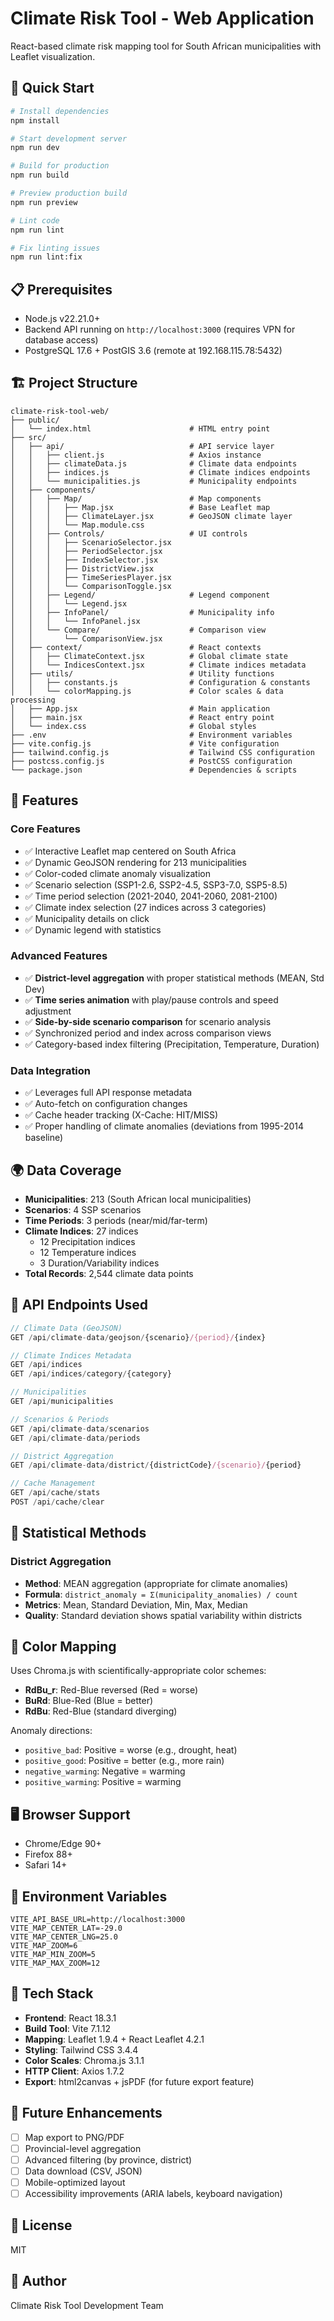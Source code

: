 # Climate Risk Tool - Web Application

React-based climate risk mapping tool for South African municipalities with Leaflet visualization.

## 🚀 Quick Start

```bash
# Install dependencies
npm install

# Start development server
npm run dev

# Build for production
npm run build

# Preview production build
npm run preview

# Lint code
npm run lint

# Fix linting issues
npm run lint:fix
```

## 📋 Prerequisites

- Node.js v22.21.0+
- Backend API running on `http://localhost:3000` (requires VPN for database access)
- PostgreSQL 17.6 + PostGIS 3.6 (remote at 192.168.115.78:5432)

## 🏗️ Project Structure

```
climate-risk-tool-web/
├── public/
│   └── index.html                      # HTML entry point
├── src/
│   ├── api/                            # API service layer
│   │   ├── client.js                   # Axios instance
│   │   ├── climateData.js              # Climate data endpoints
│   │   ├── indices.js                  # Climate indices endpoints
│   │   └── municipalities.js           # Municipality endpoints
│   ├── components/
│   │   ├── Map/                        # Map components
│   │   │   ├── Map.jsx                 # Base Leaflet map
│   │   │   ├── ClimateLayer.jsx        # GeoJSON climate layer
│   │   │   └── Map.module.css
│   │   ├── Controls/                   # UI controls
│   │   │   ├── ScenarioSelector.jsx
│   │   │   ├── PeriodSelector.jsx
│   │   │   ├── IndexSelector.jsx
│   │   │   ├── DistrictView.jsx
│   │   │   ├── TimeSeriesPlayer.jsx
│   │   │   └── ComparisonToggle.jsx
│   │   ├── Legend/                     # Legend component
│   │   │   └── Legend.jsx
│   │   ├── InfoPanel/                  # Municipality info
│   │   │   └── InfoPanel.jsx
│   │   └── Compare/                    # Comparison view
│   │       └── ComparisonView.jsx
│   ├── context/                        # React contexts
│   │   ├── ClimateContext.jsx          # Global climate state
│   │   └── IndicesContext.jsx          # Climate indices metadata
│   ├── utils/                          # Utility functions
│   │   ├── constants.js                # Configuration & constants
│   │   └── colorMapping.js             # Color scales & data processing
│   ├── App.jsx                         # Main application
│   ├── main.jsx                        # React entry point
│   └── index.css                       # Global styles
├── .env                                # Environment variables
├── vite.config.js                      # Vite configuration
├── tailwind.config.js                  # Tailwind CSS configuration
├── postcss.config.js                   # PostCSS configuration
└── package.json                        # Dependencies & scripts
```

## 🎨 Features

### Core Features
- ✅ Interactive Leaflet map centered on South Africa
- ✅ Dynamic GeoJSON rendering for 213 municipalities
- ✅ Color-coded climate anomaly visualization
- ✅ Scenario selection (SSP1-2.6, SSP2-4.5, SSP3-7.0, SSP5-8.5)
- ✅ Time period selection (2021-2040, 2041-2060, 2081-2100)
- ✅ Climate index selection (27 indices across 3 categories)
- ✅ Municipality details on click
- ✅ Dynamic legend with statistics

### Advanced Features
- ✅ **District-level aggregation** with proper statistical methods (MEAN, Std Dev)
- ✅ **Time series animation** with play/pause controls and speed adjustment
- ✅ **Side-by-side scenario comparison** for scenario analysis
- ✅ Synchronized period and index across comparison views
- ✅ Category-based index filtering (Precipitation, Temperature, Duration)

### Data Integration
- ✅ Leverages full API response metadata
- ✅ Auto-fetch on configuration changes
- ✅ Cache header tracking (X-Cache: HIT/MISS)
- ✅ Proper handling of climate anomalies (deviations from 1995-2014 baseline)

## 🌍 Data Coverage

- **Municipalities**: 213 (South African local municipalities)
- **Scenarios**: 4 SSP scenarios
- **Time Periods**: 3 periods (near/mid/far-term)
- **Climate Indices**: 27 indices
  - 12 Precipitation indices
  - 12 Temperature indices
  - 3 Duration/Variability indices
- **Total Records**: 2,544 climate data points

## 🎯 API Endpoints Used

```javascript
// Climate Data (GeoJSON)
GET /api/climate-data/geojson/{scenario}/{period}/{index}

// Climate Indices Metadata
GET /api/indices
GET /api/indices/category/{category}

// Municipalities
GET /api/municipalities

// Scenarios & Periods
GET /api/climate-data/scenarios
GET /api/climate-data/periods

// District Aggregation
GET /api/climate-data/district/{districtCode}/{scenario}/{period}

// Cache Management
GET /api/cache/stats
POST /api/cache/clear
```

## 🧮 Statistical Methods

### District Aggregation
- **Method**: MEAN aggregation (appropriate for climate anomalies)
- **Formula**: `district_anomaly = Σ(municipality_anomalies) / count`
- **Metrics**: Mean, Standard Deviation, Min, Max, Median
- **Quality**: Standard deviation shows spatial variability within districts

## 🎨 Color Mapping

Uses Chroma.js with scientifically-appropriate color schemes:
- **RdBu_r**: Red-Blue reversed (Red = worse)
- **BuRd**: Blue-Red (Blue = better)
- **RdBu**: Red-Blue (standard diverging)

Anomaly directions:
- `positive_bad`: Positive = worse (e.g., drought, heat)
- `positive_good`: Positive = better (e.g., more rain)
- `negative_warming`: Negative = warming
- `positive_warming`: Positive = warming

## 🖥️ Browser Support

- Chrome/Edge 90+
- Firefox 88+
- Safari 14+

## 📝 Environment Variables

```env
VITE_API_BASE_URL=http://localhost:3000
VITE_MAP_CENTER_LAT=-29.0
VITE_MAP_CENTER_LNG=25.0
VITE_MAP_ZOOM=6
VITE_MAP_MIN_ZOOM=5
VITE_MAP_MAX_ZOOM=12
```

## 🔧 Tech Stack

- **Frontend**: React 18.3.1
- **Build Tool**: Vite 7.1.12
- **Mapping**: Leaflet 1.9.4 + React Leaflet 4.2.1
- **Styling**: Tailwind CSS 3.4.4
- **Color Scales**: Chroma.js 3.1.1
- **HTTP Client**: Axios 1.7.2
- **Export**: html2canvas + jsPDF (for future export feature)

## 🚧 Future Enhancements

- [ ] Map export to PNG/PDF
- [ ] Provincial-level aggregation
- [ ] Advanced filtering (by province, district)
- [ ] Data download (CSV, JSON)
- [ ] Mobile-optimized layout
- [ ] Accessibility improvements (ARIA labels, keyboard navigation)

## 📄 License

MIT

## 👥 Author

Climate Risk Tool Development Team
